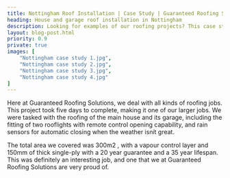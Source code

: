 ```yaml
---
title: Nottingham Roof Installation | Case Study | Guaranteed Roofing Solutions
heading: House and garage roof installation in Nottingham
description: Looking for examples of our roofing projects? This case study details a house and garage roof installation in Nottingham.
layout: blog-post.html
priority: 0.9
private: true
images: [
    "Nottingham case study 1.jpg",
    "Nottingham case study 2.jpg",
    "Nottingham case study 3.jpg",
    "Nottingham case study 4.jpg"
]
---
```


Here at Guaranteed Roofing Solutions, we deal with all kinds of roofing jobs. This project took five days to complete, making it one of our larger jobs. We were tasked with the roofing of the main house and its garage, including the fitting of two rooflights with remote control opening capability, and rain sensors for automatic closing when the weather isnít great.

The total area we covered was 300m2 , with a vapour control layer and 150mm of thick single-ply with a 20 year guarantee and a 35 year lifespan. This was definitely an interesting job, and one that we at Guaranteed Roofing Solutions are very proud of.

